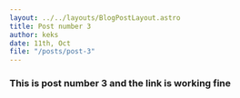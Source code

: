 ```yaml
---
layout: ../../layouts/BlogPostLayout.astro
title: Post number 3
author: keks
date: 11th, Oct
file: "/posts/post-3"
---
```


### This is post number 3 and the link is working fine